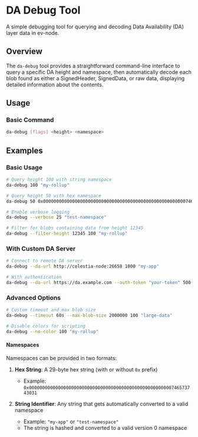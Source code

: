 # DA Debug Tool

A simple debugging tool for querying and decoding Data Availability (DA) layer data in ev-node.

## Overview

The `da-debug` tool provides a straightforward command-line interface to query a specific DA height and namespace, then automatically decode each blob found as either a SignedHeader, SignedData, or raw data, displaying detailed information about the contents.

## Usage

### Basic Command

```bash
da-debug [flags] <height> <namespace>
```

## Examples

### Basic Usage

```bash
# Query height 100 with string namespace
da-debug 100 "my-rollup"

# Query height 50 with hex namespace
da-debug 50 0x000000000000000000000000000000000000000000000000000000746573743031

# Enable verbose logging
da-debug --verbose 25 "test-namespace"

# Filter for blobs containing data from height 12345
da-debug --filter-height 12345 100 "my-rollup"
```

### With Custom DA Server

```bash
# Connect to remote DA server
da-debug --da-url http://celestia-node:26658 1000 "my-app"

# With authentication
da-debug --da-url https://da.example.com --auth-token "your-token" 500 "rollup-data"
```

### Advanced Options

```bash
# Custom timeout and max blob size
da-debug --timeout 60s --max-blob-size 2000000 100 "large-data"

# Disable colors for scripting
da-debug --no-color 100 "my-rollup"
```

#### Namespaces

Namespaces can be provided in two formats:

1. **Hex String**: A 29-byte hex string (with or without `0x` prefix)
   - Example: `0x000000000000000000000000000000000000000000000000000000746573743031`

2. **String Identifier**: Any string that gets automatically converted to a valid namespace
   - Example: `"my-app"` or `"test-namespace"`
   - The string is hashed and converted to a valid version 0 namespace
